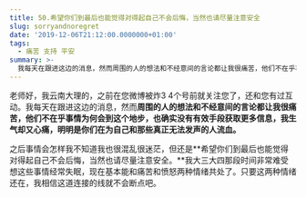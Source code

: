 ```yaml
---
title: 50.希望你们到最后也能觉得对得起自己不会后悔，当然也请尽量注意安全
slug: sorryandnoregret
date: '2019-12-06T21:12:00.0000000+01:00'
tags:
  - 痛苦 支持 平安
summary: >-
  我每天在跟进这边的消息，然而周围的人的想法和不经意间的言论都让我很痛苦，他们不在乎事情为何会到这个地步，也确实没有有效手段获取更多信息，我生气却又心痛，明明是你们在为自己和那些真正无法发声的人流血。
---
```

老师好，我云南大理的，之前在您微博被炸3 4个号前就关注您了，还和您有过互动。我每天在跟进这边的消息，然而**周围的人的想法和不经意间的言论都让我很痛苦，他们不在乎事情为何会到这个地步，也确实没有有效手段获取更多信息，我生气却又心痛，明明是你们在为自己和那些真正无法发声的人流血。**

之后事情会怎样我不知道我也很混乱很迷茫，但还是**希望你们到最后也能觉得对得起自己不会后悔，当然也请尽量注意安全。**我大三大四那段时间非常难受想这些事情经常失眠，现在基本能和痛苦和愤怒两种情绪共处了。只要这两种情绪还在，我相信这道连接的线就不会断点吧。
